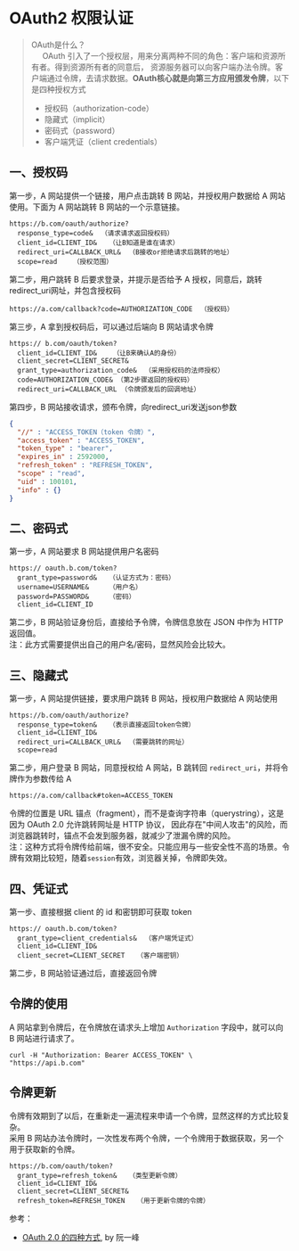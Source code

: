 # OAuth2 权限认证
> OAuth是什么？<br/>
> &nbsp;&nbsp;&nbsp;&nbsp;
> OAuth 引入了一个授权层，用来分离两种不同的角色：客户端和资源所有者。得到资源所有者的同意后，
>资源服务器可以向客户端办法令牌。客户端通过令牌，去请求数据。**OAuth核心就是向第三方应用颁发令牌**，以下是四种授权方式
> - 授权码（authorization-code）
> - 隐藏式（implicit）
> - 密码式（password）
> - 客户端凭证（client credentials）
>

## 一、授权码
第一步，A 网站提供一个链接，用户点击跳转 B 网站，并授权用户数据给 A 网站使用。下面为 A 网站跳转 B 网站的一个示意链接。
```text
https://b.com/oauth/authorize?
  response_type=code&  （请求请求返回授权码）
  client_id=CLIENT_ID&   （让B知道是谁在请求）
  redirect_uri=CALLBACK_URL&  （B接收or拒绝请求后跳转的地址）
  scope=read    （授权范围）
```
第二步，用户跳转 B 后要求登录，并提示是否给予 A 授权，同意后，跳转redirect_uri网址，并包含授权码
```text
https://a.com/callback?code=AUTHORIZATION_CODE  （授权码）
```
第三步，A 拿到授权码后，可以通过后端向 B 网站请求令牌
```text
https:// b.com/oauth/token?
  client_id=CLIENT_ID&    （让B来确认A的身份）
  client_secret=CLIENT_SECRET&   
  grant_type=authorization_code&  （采用授权码的法师授权）
  code=AUTHORIZATION_CODE& （第2步骤返回的授权码）
  redirect_uri=CALLBACK_URL （令牌颁发后的回调地址）
```
第四步，B 网站接收请求，颁布令牌，向redirect_uri发送json参数
```json
{
  "//" : "ACCESS_TOKEN（token 令牌）",
  "access_token" : "ACCESS_TOKEN",
  "token_type" : "bearer",
  "expires_in" : 2592000,
  "refresh_token" : "REFRESH_TOKEN",
  "scope" : "read",
  "uid" : 100101,
  "info" : {}
}
```

## 二、密码式
第一步，A 网站要求 B 网站提供用户名密码
```text
https:// oauth.b.com/token?
  grant_type=password&   （认证方式为：密码）
  username=USERNAME&     （用户名）
  password=PASSWORD&     （密码）
  client_id=CLIENT_ID
```
第二步，B 网站验证身份后，直接给予令牌，令牌信息放在 JSON 中作为 HTTP 返回值。<br/>
注：此方式需要提供出自己的用户名/密码，显然风险会比较大。

## 三、隐藏式
第一步，A 网站提供链接，要求用户跳转 B 网站，授权用户数据给 A 网站使用
```text
https://b.com/oauth/authorize?
  response_type=token&   （表示直接返回token令牌）
  client_id=CLIENT_ID&
  redirect_uri=CALLBACK_URL&  （需要跳转的网址）
  scope=read
```
第二步，用户登录 B 网站，同意授权给 A 网站，B 跳转回 `redirect_uri`，并将令牌作为参数传给 A
```text
https://a.com/callback#token=ACCESS_TOKEN
```
令牌的位置是 URL 锚点（fragment），而不是查询字符串（querystring），这是因为 OAuth 2.0 允许跳转网址是 HTTP 协议，
因此存在"中间人攻击"的风险，而浏览器跳转时，锚点不会发到服务器，就减少了泄漏令牌的风险。<br/>
注：这种方式将令牌传给前端，很不安全。只能应用与一些安全性不高的场景。令牌有效期比较短，随着`session`有效，浏览器关掉，令牌即失效。

##  四、凭证式
第一步、直接根据 client 的 id 和密钥即可获取 token
```text
https:// oauth.b.com/token?
  grant_type=client_credentials&  （客户端凭证式）
  client_id=CLIENT_ID&
  client_secret=CLIENT_SECRET   （客户端密钥）
```
第二步，B 网站验证通过后，直接返回令牌

## 令牌的使用
A 网站拿到令牌后，在令牌放在请求头上增加 `Authorization` 字段中，就可以向 B 网站进行请求了。
```shell script
curl -H "Authorization: Bearer ACCESS_TOKEN" \
"https://api.b.com"
```

## 令牌更新
令牌有效期到了以后，在重新走一遍流程来申请一个令牌，显然这样的方式比较复杂。<br/>
采用 B 网站办法令牌时，一次性发布两个令牌，一个令牌用于数据获取，另一个用于获取新的令牌。
```text
https://b.com/oauth/token?
  grant_type=refresh_token&   （类型更新令牌）
  client_id=CLIENT_ID&
  client_secret=CLIENT_SECRET&
  refresh_token=REFRESH_TOKEN   （用于更新令牌的令牌）
```

参考：
- [OAuth 2.0 的四种方式](http://www.ruanyifeng.com/blog/2019/04/oauth-grant-types.html), by 阮一峰